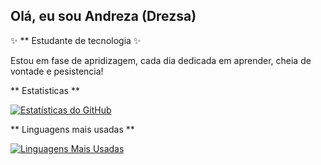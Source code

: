 ## Olá, eu sou Andreza (Drezsa) 

✨ ** Estudante de tecnologia ✨

Estou em fase de apridizagem, cada dia dedicada em aprender, cheia de vontade e pesistencia!

** Estatisticas ** 

[![Estatísticas do GitHub](https://github-readme-stats.vercel.app/api?username=Drezsa&show_icons=true&theme=radical)](https://github.com/Drezsa)

** Linguagens mais usadas **

[![Linguagens Mais Usadas](https://github-readme-stats.vercel.app/api/top-langs/?username=Drezsa&layout=compact&theme=tokyonight)](https://github.com/Drezsa)

<!--
**Drezsa/Drezsa** is a ✨ _special_ ✨ repository because its `README.md` (this file) appears on your GitHub profile.

Here are some ideas to get you started:

- 🔭 I’m currently working on ...
- 🌱 I’m currently learning ...
- 👯 I’m looking to collaborate on ...
- 🤔 I’m looking for help with ...
- 💬 Ask me about ...
- 📫 How to reach me: ...
- 😄 Pronouns: ...
- ⚡ Fun fact: ...
-->
